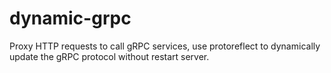 # dynamic-grpc
Proxy HTTP requests to call gRPC services, use protoreflect to dynamically update the gRPC protocol without restart server.
